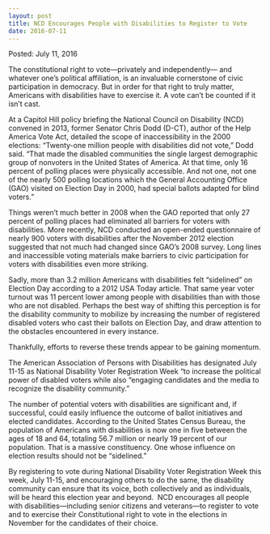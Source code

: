```yaml
---
layout: post
title: NCD Encourages People with Disabilities to Register to Vote
date: 2016-07-11
---
```

Posted: July 11, 2016

The constitutional right to vote—privately and independently— and whatever one’s political affiliation, is an invaluable cornerstone of civic participation in democracy. But in order for that right to truly matter, Americans with disabilities have to exercise it. A vote can’t be counted if it isn’t cast.

At a Capitol Hill policy briefing the National Council on Disability (NCD) convened in 2013, former Senator Chris Dodd (D-CT), author of the Help America Vote Act, detailed the scope of inaccessibility in the 2000 elections: “Twenty-one million people with disabilities did not vote,” Dodd said. “That made the disabled communities the single largest demographic group of nonvoters in the United States of America. At that time, only 16 percent of polling places were physically accessible. And not one, not one of the nearly 500 polling locations which the General Accounting Office (GAO) visited on Election Day in 2000, had special ballots adapted for blind voters.”

Things weren’t much better in 2008 when the GAO reported that only 27 percent of polling places had eliminated all barriers for voters with disabilities. More recently, NCD conducted an open-ended questionnaire of nearly 900 voters with disabilities after the November 2012 election suggested that not much had changed since GAO’s 2008 survey. Long lines and inaccessible voting materials make barriers to civic participation for voters with disabilities even more striking.

Sadly, more than 3.2 million Americans with disabilities felt “sidelined” on Election Day according to a 2012 USA Today article. That same year voter turnout was 11 percent lower among people with disabilities than with those who are not disabled. Perhaps the best way of shifting this perception is for the disability community to mobilize by increasing the number of registered disabled voters who cast their ballots on Election Day, and draw attention to the obstacles encountered in every instance.

Thankfully, efforts to reverse these trends appear to be gaining momentum.

The American Association of Persons with Disabilities has designated July 11-15 as National Disability Voter Registration Week “to increase the political power of disabled voters while also “engaging candidates and the media to recognize the disability community.”

The number of potential voters with disabilities are significant and, if successful, could easily influence the outcome of ballot initiatives and elected candidates. According to the United States Census Bureau, the population of Americans with disabilities is now one in five between the ages of 18 and 64, totaling 56.7 million or nearly 19 percent of our population. That is a massive constituency. One whose influence on election results should not be “sidelined.”

By registering to vote during National Disability Voter Registration Week this week, July 11-15, and encouraging others to do the same, the disability community can ensure that its voice, both collectively and as individuals, will be heard this election year and beyond.  NCD encourages all people with disabilities—including senior citizens and veterans—to register to vote and to exercise their Constitutional right to vote in the elections in November for the candidates of their choice.